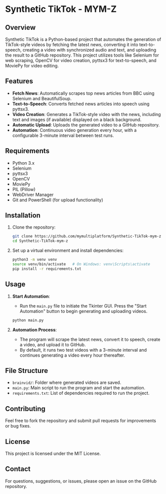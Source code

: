 # Synthetic TikTok - MYM-Z

## Overview

Synthetic TikTok is a Python-based project that automates the generation of TikTok-style videos by fetching the latest news, converting it into text-to-speech, creating a video with synchronized audio and text, and uploading the result to a GitHub repository. This project utilizes tools like Selenium for web scraping, OpenCV for video creation, pyttsx3 for text-to-speech, and MoviePy for video editing.

## Features

- **Fetch News**: Automatically scrapes top news articles from BBC using Selenium and BeautifulSoup.
- **Text-to-Speech**: Converts fetched news articles into speech using pyttsx3.
- **Video Creation**: Generates a TikTok-style video with the news, including text and images (if available) displayed on a black background.
- **Automatic Upload**: Uploads the generated video to a GitHub repository.
- **Automation**: Continuous video generation every hour, with a configurable 3-minute interval between test runs.

## Requirements

- Python 3.x
- Selenium
- pyttsx3
- OpenCV
- MoviePy
- PIL (Pillow)
- WebDriver Manager
- Git and PowerShell (for upload functionality)

## Installation

1. Clone the repository:

   ```bash
   git clone https://github.com/mymultiplatform/Synthetic-TikTok-mym-z.git
   cd Synthetic-TikTok-mym-z
   ```

2. Set up a virtual environment and install dependencies:

   ```bash
   python3 -m venv venv
   source venv/bin/activate   # On Windows: venv\Scripts\activate
   pip install -r requirements.txt
   ```

## Usage

1. **Start Automation**:
   - Run the `main.py` file to initiate the Tkinter GUI. Press the "Start Automation" button to begin generating and uploading videos.
   
   ```bash
   python main.py
   ```

2. **Automation Process**:
   - The program will scrape the latest news, convert it to speech, create a video, and upload it to GitHub.
   - By default, it runs two test videos with a 3-minute interval and continues generating a video every hour thereafter.

## File Structure

- `brainvid/`: Folder where generated videos are saved.
- `main.py`: Main script to run the program and start the automation.
- `requirements.txt`: List of dependencies required to run the project.

## Contributing

Feel free to fork the repository and submit pull requests for improvements or bug fixes.

## License

This project is licensed under the MIT License.

## Contact

For questions, suggestions, or issues, please open an issue on the GitHub repository.
